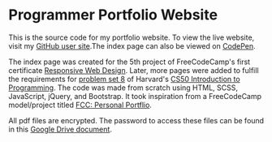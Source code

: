 # Programmer Portfolio Website

This is the source code for my portfolio website. To view the live website, visit my [GitHub user site](https://john-albright.github.io/).The index page can also be viewed on [CodePen](https://codepen.io/john-albright/full/mdwxzyw).

The index page was created for the 5th project of FreeCodeCamp's first certificate [Responsive Web Design](https://www.freecodecamp.org/learn/responsive-web-design). Later, more pages were added to fulfill the requirements for [problem set 8](https://cs50.harvard.edu/x/2021/psets/8/homepage) of Harvard's [CS50 Introduction to Programming](https://online-learning.harvard.edu/course/cs50-introduction-computer-science?delta=0). The code was made from scratch using HTML, SCSS, JavaScript, jQuery, and Bootstrap. It took inspiration from a FreeCodeCamp model/project titled [FCC: Personal Portflio](https://codepen.io/freeCodeCamp/pen/zNBOYG). 

All pdf files are encrypted. The password to access these files can be found in this [Google Drive document](https://docs.google.com/document/d/1PAowC21KX1EDtIKg902zYyOuGgj5lebb2yPtTLN5y8M/edit?usp=sharing).